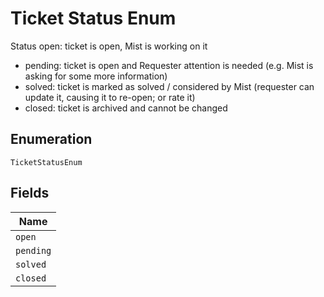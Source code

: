 
# Ticket Status Enum

Status open: ticket is open, Mist is working on it

* pending: ticket is open and Requester attention is needed (e.g. Mist is asking for some more information)
* solved: ticket is marked as solved / considered by Mist (requester can update it, causing it to re-open; or rate it)
* closed: ticket is archived and cannot be changed

## Enumeration

`TicketStatusEnum`

## Fields

| Name |
|  --- |
| `open` |
| `pending` |
| `solved` |
| `closed` |

